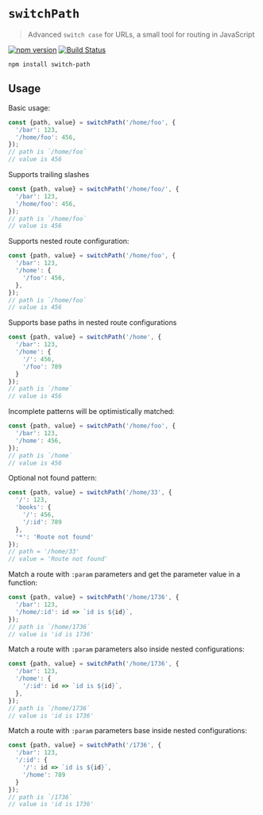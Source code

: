 # `switchPath`

> Advanced `switch case` for URLs, a small tool for routing in JavaScript

[![npm version](https://badge.fury.io/js/switch-path.svg)](https://badge.fury.io/js/switch-path)
[![Build Status](https://travis-ci.org/radiant-softworks/switch-path.svg?branch=master)](https://travis-ci.org/radiant-softworks/switch-path)

```
npm install switch-path
```

## Usage

Basic usage:

```js
const {path, value} = switchPath('/home/foo', {
  '/bar': 123,
  '/home/foo': 456,
});
// path is `/home/foo`
// value is 456
```

Supports trailing slashes

```js
const {path, value} = switchPath('/home/foo/', {
  '/bar': 123,
  '/home/foo': 456,
});
// path is `/home/foo`
// value is 456
```

Supports nested route configuration:

```js
const {path, value} = switchPath('/home/foo', {
  '/bar': 123,
  '/home': {
    '/foo': 456,
  },
});
// path is `/home/foo`
// value is 456
```
Supports base paths in nested route configurations
```js
const {path, value} = switchPath('/home', {
  '/bar': 123,
  '/home': {
    '/': 456,
    '/foo': 789
  }
});
// path is `/home`
// value is 456
```

Incomplete patterns will be optimistically matched:

```js
const {path, value} = switchPath('/home/foo', {
  '/bar': 123,
  '/home': 456,
});
// path is `/home`
// value is 456
```

Optional not found pattern:

```js
const {path, value} = switchPath('/home/33', {
  '/': 123,
  'books': {
    '/': 456,
    '/:id': 789
  },
  '*': 'Route not found'
});
// path = '/home/33'
// value = 'Route not found'
```
Match a route with `:param` parameters and get the parameter value in a function:

```js
const {path, value} = switchPath('/home/1736', {
  '/bar': 123,
  '/home/:id': id => `id is ${id}`,
});
// path is `/home/1736`
// value is 'id is 1736'
```

Match a route with `:param` parameters also inside nested configurations:

```js
const {path, value} = switchPath('/home/1736', {
  '/bar': 123,
  '/home': {
    '/:id': id => `id is ${id}`,
  },
});
// path is `/home/1736`
// value is 'id is 1736'
```

Match a route with `:param` parameters base inside nested configurations:

```js
const {path, value} = switchPath('/1736', {
  '/bar': 123,
  '/:id': {
    '/': id => `id is ${id}`,
    '/home': 789
  }
});
// path is `/1736`
// value is 'id is 1736'
```
